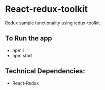 # React-redux-toolkit

Redux sample functionality using redux-toolkit

## To Run the app
- npm i
- npm start

## Technical Dependencies:
 
 - React-Redux
